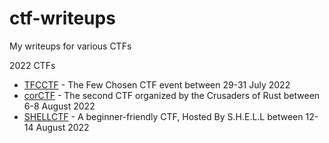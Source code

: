 # ctf-writeups
My writeups for various CTFs

2022 CTFs
- [TFCCTF](2022/tfcctf) - The Few Chosen CTF event between 29-31 July 2022
- [corCTF](2022/corctf) - The second CTF organized by the Crusaders of Rust between 6-8 August 2022
- [SHELLCTF](2022/shellctf) - A beginner-friendly CTF, Hosted By S.H.E.L.L between 12-14 August 2022
